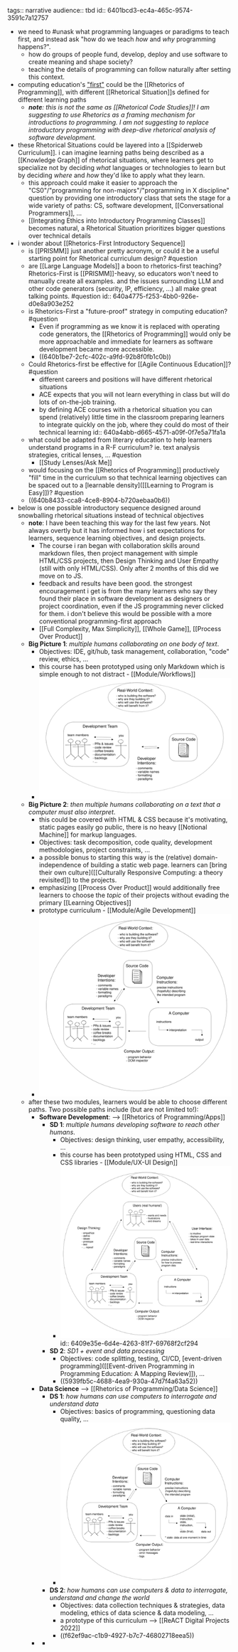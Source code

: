 tags:: narrative
audience:: tbd
id:: 6401bcd3-ec4a-465c-9574-3591c7a12757

- we need to #unask what programming languages or paradigms to teach first, and instead ask "how do we teach _how_ and _why_ programming happens?".
	- how do groups of people fund, develop, deploy and use software to create meaning and shape society?
	- teaching the details of programming can follow naturally after setting this context.
- computing education's ["first"](((63f60cad-216a-41dd-9343-53e4640ebb3a))) could be the [[Rhetorics of Programming]], with different [[Rhetorical Situation]]s defined for different learning paths
	- _**note**: this is not the same as [[Rhetorical Code Studies]]! I am suggesting to use Rhetorics as a framing mechanism for introductions to programming. I am not suggesting to replace introductory programming with deep-dive rhetorical analysis of software development._
- these Rhetorical Situations could be layered into a [[Spiderweb Curriculum]].  i can imagine learning paths being described as a [[Knowledge Graph]] of rhetorical situations, where learners get to specialize not by deciding _what_ languages or technologies to learn but by deciding _where_ and _how_ they'd like to apply what they learn.
	- this approach could make it easier to approach the "CS0"/"programming for non-majors"/"programming in X discipline" question by providing one introductory class that sets the stage for a wide variety of paths: CS, software development, [[Conversational Programmers]], ...
	- [[Integrating Ethics into Introductory Programming Classes]] becomes natural, a Rhetorical Situation prioritizes bigger questions over technical details
- i wonder about [[Rhetorics-First Introductory Sequence]]
	- is [[PRISMM]] just another pretty acronym, or could it be a useful starting point for Rhetorical curriculum design? #question
	- are [[Large Language Models]] a boon to rhetorics-first teaching?  Rhetorics-First is [[PRISMM]]-heavy, so educators won't need to manually create all examples. and the issues surrounding LLM and other code generators (security, IP, efficiency, ...) all make great talking points.   #question
	  id:: 640a4775-f253-4bb0-926e-d0e8a903e252
	- is Rhetorics-First a "future-proof" strategy in computing education? #question
		- Even if programming as we know it is replaced with operating code generators, the [[Rhetorics of Programming]] would only be more approachable and immediate for learners as software development became more accessible.
		- ((640b1be7-2cfc-402c-a9fd-92b8f0fb1c0b))
	- Could Rhetorics-first be effective for [[Agile Continuous Education]]? #question
		- different careers and positions will have different rhetorical situations
		- ACE expects that you will not learn everything in class but will do lots of on-the-job training.
		- by defining ACE courses with a rhetorical situation you can spend (relatively) little time in the classroom preparing learners to integrate quickly on the job, where they could do most of their technical learning
		  id:: 640a4abb-d665-4571-a09f-0f7e5a71fa1a
	- what could be adapted from literary education to help learners understand programs in a R-F curriculum? ie. text analysis strategies, critical lenses, ... #question
		- [[Study Lenses/Ask Me]]
	- would focusing on the [[Rhetorics of Programming]] productively "fill" time in the curriculum so that technical learning objectives can be spaced out to a [learnable density]([[Learning to Program is Easy]])? #question
	- ((640b8433-cca8-4ce8-8904-b720aebaa0b6))
- below is one possible introductory sequence designed around snowballing rhetorical situations instead of technical objectives
	- **note**: I have been teaching this way for the last few years. Not always overtly but it has informed how i set expectations for learners, sequence learning objectives, and design projects.
		- The course i ran began with collaboration skills around markdown files, then project management with simple HTML/CSS projects, then Design Thinking and User Empathy (still with only HTML/CSS).  Only after 2 months of this did we move on to JS.
		- feedback and results have been good.  the strongest encouragement i get is from the many learners who say they found their place in software development as designers or project coordination, even if the JS programming never clicked for them. i don't believe this would be possible with a more conventional programming-first approach
		- [[Full Complexity, Max Simplicity]], [[Whole Game]], [[Process Over Product]]
	- **Big Picture 1**: *multiple humans collaborating on one body of text*.
		- Objectives: IDE, git/hub, task management, collaboration, "code" review, ethics, ...
		- this course has been prototyped using only Markdown which is simple enough to not distract - [[Module/Workflows]]
		- ![rhetorical-situation-text-collaboration.svg](../assets/rhetorical-situation-text-collaboration_1678361608787_0.svg)
	- **Big Picture 2**: *then multiple humans collaborating on a text that a computer must also interpret*.
		- this could be covered with HTML & CSS because it's motivating, static pages easily go public, there is no heavy [[Notional Machine]] for markup languages.
		- Objectives: task decomposition, code quality, development methodologies, project constraints, ...
		- a possible bonus to starting this way is the (relative) domain-independence of building a static web page.  learners can [bring their own culture]([[Culturally Responsive Computing: a theory revisited]]) to the projects.
		- emphasizing [[Process Over Product]] would additionally free learners to choose the _topic_ of their projects without evading the primary [[Learning Objectives]]
		- prototype curriculum - [[Module/Agile Development]]
		- ![rhetorical-situation-with-computer.svg](../assets/rhetorical-situation-with-computer_1678362524147_0.svg)
	- after these two modules, learners would be able to choose different paths.  Two possible paths include (but are not limited to!):
		- **Software Development**: --> [[Rhetorics of Programming/Apps]]
			- **SD 1**: *multiple humans developing software to reach other humans*.
				- Objectives: design thinking, user empathy, accessibility, ...
				- this course has been prototyped using HTML, CSS and CSS libraries - [[Module/UX-UI Design]]
				- ![rhetorical-situation-sd-1.svg](../assets/rhetorical-situation-sd-1_1678369642231_0.svg)
				  id:: 6409e35e-6d4e-4263-81f7-69768f2cf294
			- **SD 2**: *SD1 + event and data processing*
				- Objectives: code splitting, testing, CI/CD, [event-driven programming]([[Event-driven Programming in Programming Education: A Mapping Review]]), ...
				- ((5939fb5c-4688-4ea9-930a-47d7f4a63a52))
		- **Data Science** --> [[Rhetorics of Programming/Data Science]]
			- **DS 1**: *how humans can use computers to interrogate and understand data*
				- Objectives: basics of programming, questioning data quality, ...
				- ![rhetorical-situation-ds-1.svg](../assets/rhetorical-situation-ds-1_1678370358112_0.svg)
			- **DS 2**: *how humans can use computers & data to interrogate, understand and change the world*
				- Objectives:  data collection techniques & strategies, data modeling, ethics of data science & data modeling,  ...
				- a prototype of this curriculum --> [[ReACT Digital Projects 2022]]
				- ((f62ef9ac-c1b9-4927-b7c7-46802718eea5))
		-
			-